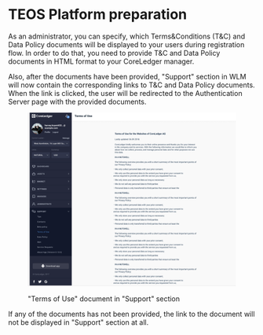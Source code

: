 # TEOS Platform preparation

As an administrator, you can specify, which Terms\&Conditions (T\&C) and Data Policy documents will be displayed to your users during registration flow. In order to do that, you need to provide T\&C and Data Policy documents in HTML format to your CoreLedger manager.

Also, after the documents have been provided, "Support" section in WLM will now contain the corresponding links to T\&C and Data Policy documents. When the link is clicked, the user will be redirected to the Authentication Server page with the provided documents.

<figure><img src="../.gitbook/assets/Снимок экрана 2024-02-26 в 14.40.10.png" alt=""><figcaption><p>"Terms of Use" document in "Support" section</p></figcaption></figure>

If any of the documents has not been provided, the link to the document will not be displayed in "Support" section at all.&#x20;
